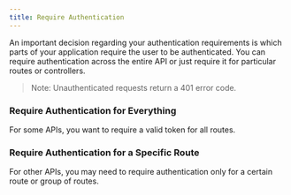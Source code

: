 ```yaml
---
title: Require Authentication
---
```

An important decision regarding your authentication requirements is which parts of your application require the user to be authenticated. You can require authentication across the entire API or just require it for particular routes or controllers.

> Note: Unauthenticated requests return a 401 error code.

### Require Authentication for Everything

For some APIs, you want to require a valid token for all routes.

<StackSelector snippet="reqautheverything"/>

### Require Authentication for a Specific Route

For other APIs, you may need to require authentication only for a certain route or group of routes.

<StackSelector snippet="reqauthspecific"/>
